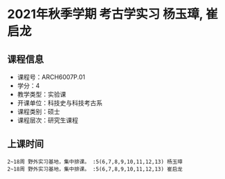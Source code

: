 # 2021年秋季学期 考古学实习 杨玉璋, 崔启龙






## 课程信息

- 课程号：ARCH6007P.01
- 学分：4
- 教学类型：实验课
- 开课单位：科技史与科技考古系
- 课程类别：硕士
- 课程层次：研究生课程

## 上课时间

```
2~18周 野外实习基地，集中排课。 :5(6,7,8,9,10,11,12,13) 杨玉璋
2~18周 野外实习基地，集中排课。 :5(6,7,8,9,10,11,12,13) 崔启龙
```

